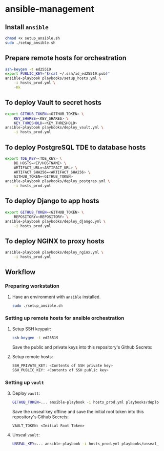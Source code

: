# ansible-management

## Install `ansible`

```bash
chmod +x setup_ansible.sh
sudo ./setup_ansible.sh
```

## Prepare remote hosts for orchestration

```bash
ssh-keygen -t ed25519
export PUBLIC_KEY="$(cat ~/.ssh/id_ed25519.pub)"
ansible-playbook playbooks/setup_hosts.yml \
    -i hosts_prod.yml \
    -Kk
```

## To deploy Vault to secret hosts

```bash
export GITHUB_TOKEN=<GITHUB_TOKEN> \ 
    KEY_SHARES=<KEY_SHARES> \
    KEY_THRESHOLD=<KEY_THRESHOLD>
ansible-playbook playbooks/deploy_vault.yml \
    -i hosts_prod.yml 
```

## To deploy PostgreSQL TDE to database hosts

```bash
export TDE_KEY=<TDE_KEY> \
    DB_HOSTS=<IP/HOSTNAME> \
    ARTIFACT_URL=<ARTIFACT_URL> \
    ARTIFACT_SHA256=<ARTIFACT_SHA256> \
    GITHUB_TOKEN=<GITHUB_TOKEN>
ansible-playbook playbooks/deploy_postgres.yml \
    -i hosts_prod.yml 
```

## To deploy Django to app hosts

```bash
export GITHUB_TOKEN=<GITHUB_TOKEN> \
    REPOSITORY=<REPOSITORY> \
ansible-playbook playbooks/deploy_django.yml \
    -i hosts_prod.yml 
```

## To deploy NGINX to proxy hosts

```bash
ansible-playbook playbooks/deploy_nginx.yml \
    -i hosts_prod.yml 
```


## Workflow

### Preparing workstation

1) Have an environment with `ansible` installed.
    ```bash
    sudo ./setup_ansible.sh
    ```

### Setting up remote hosts for ansible orchestration

1) Setup SSH keypair:
    ```bash
    ssh-keygen -t ed25519
    ```

    Save the public and private keys into this repository's Github Secrets:

2) Setup remote hosts:
    ```bash
    SSH_PRIVATE_KEY: <Contents of SSH private key>
    SSH_PUBLIC_KEY: <Contents of SSH public key>
    ```

### Setting up `vault`

3) Deploy `vault`:
    ```bash
    GITHUB_TOKEN=... ansible-playbook -i hosts_prod.yml playbooks/deploy_vault.yml
    ```
    Save the unseal key offline and save the initial root token into this repository's Github Secrets:
    ```
    VAULT_TOKEN: <Initial Root Token>
    ```

4) Unseal `vault`:
    ```bash
    UNSEAL_KEY=... ansible-playbook -i hosts_prod.yml playbooks/unseal_vault.yml
    ```
